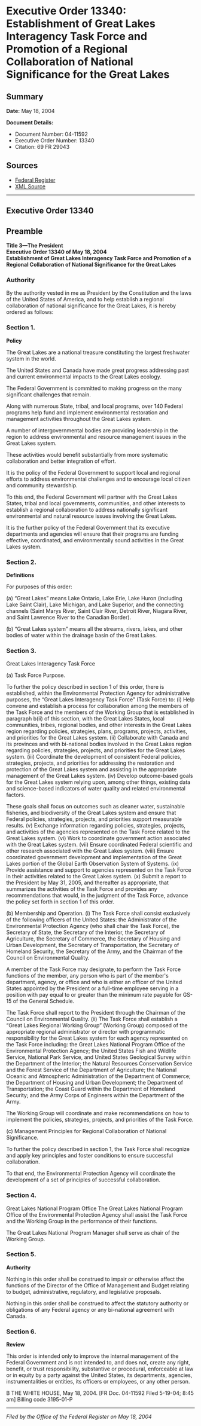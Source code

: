 # Executive Order 13340: Establishment of Great Lakes Interagency Task Force and Promotion of a Regional Collaboration of National Significance for the Great Lakes

## Summary

**Date:** May 18, 2004

**Document Details:**
- Document Number: 04-11592
- Executive Order Number: 13340
- Citation: 69 FR 29043

## Sources
- [Federal Register](https://www.federalregister.gov/documents/2004/05/20/04-11592/establishment-of-great-lakes-interagency-task-force-and-promotion-of-a-regional-collaboration-of)
- [XML Source](https://www.federalregister.gov/documents/full_text/xml/2004/05/20/04-11592.xml)

---

## Executive Order 13340

## Preamble

**Title 3—The President**  
**Executive Order 13340 of May 18, 2004**  
**Establishment of Great Lakes Interagency Task Force and Promotion of a Regional Collaboration of National Significance for the Great Lakes**

### Authority

By the authority vested in me as President by the Constitution and the laws of the United States of America, and to help establish a regional collaboration of national significance for the Great Lakes, it is hereby ordered as follows:
### Section 1.

**Policy**

The Great Lakes are a national treasure constituting the largest freshwater system in the world.

The United States and Canada have made great progress addressing past and current environmental impacts to the Great Lakes ecology.

The Federal Government is committed to making progress on the many significant challenges that remain.

Along with numerous State, tribal, and local programs, over 140 Federal programs help fund and implement environmental restoration and management activities throughout the Great Lakes system.

A number of intergovernmental bodies are providing leadership in the region to address environmental and resource management issues in the Great Lakes system.

These activities would benefit substantially from more systematic collaboration and better integration of effort.

It is the policy of the Federal Government to support local and regional efforts to address environmental challenges and to encourage local citizen and community stewardship.

To this end, the Federal Government will partner with the Great Lakes States, tribal and local governments, communities, and other interests to establish a regional collaboration to address nationally significant environmental and natural resource issues involving the Great Lakes.

It is the further policy of the Federal Government that its executive departments and agencies will ensure that their programs are funding effective, coordinated, and environmentally sound activities in the Great Lakes system.
### Section 2.

**Definitions**

For purposes of this order:

(a) “Great Lakes” means Lake Ontario, Lake Erie, Lake Huron (including Lake Saint Clair), Lake Michigan, and Lake Superior, and the connecting channels (Saint Marys River, Saint Clair River, Detroit River, Niagara River, and Saint Lawrence River to the Canadian Border).

(b) “Great Lakes system” means all the streams, rivers, lakes, and other bodies of water within the drainage basin of the Great Lakes.
### Section 3.

Great Lakes Interagency Task Force

(a) Task Force Purpose.

To further the policy described in section 1 of this order, there is established, within the Environmental Protection Agency for administrative purposes, the “Great Lakes Interagency Task Force” (Task Force) to:
    (i) Help convene and establish a process for collaboration among the members of the Task Force and the members of the Working Group that is established in paragraph b(ii) of this section, with the Great Lakes States, local communities, tribes, regional bodies, and other interests in the Great Lakes region regarding policies, strategies, plans, programs, projects, activities, and priorities for the Great Lakes system.
    (ii) Collaborate with Canada and its provinces and with bi-national bodies involved in the Great Lakes region regarding policies, strategies, projects, and priorities for the Great Lakes system.
    (iii) Coordinate the development of consistent Federal policies, strategies, projects, and priorities for addressing the restoration and protection of the Great Lakes system and assisting in the appropriate management of the Great Lakes system.
    (iv) Develop outcome-based goals for the Great Lakes system relying upon, among other things, existing data and science-based indicators of water quality and related environmental factors.

These goals shall focus on outcomes such as cleaner water, sustainable fisheries, and biodiversity of the Great Lakes system and ensure that Federal policies, strategies, projects, and priorities support measurable results.
    (v) Exchange information regarding policies, strategies, projects, and activities of the agencies represented on the Task Force related to the Great Lakes system.
    (vi) Work to coordinate government action associated with the Great Lakes system.
    (vii) Ensure coordinated Federal scientific and other research associated with the Great Lakes system.
    (viii) Ensure coordinated government development and implementation of the Great Lakes portion of the Global Earth Observation System of Systems.
    (ix) Provide assistance and support to agencies represented on the Task Force in their activities related to the Great Lakes system.
    (x) Submit a report to the President by May 31, 2005, and thereafter as appropriate, that summarizes the activities of the Task Force and provides any recommendations that would, in the judgment of the Task Force, advance the policy set forth in section 1 of this order.

(b) Membership and Operation.
    (i) The Task Force shall consist exclusively of the following officers of the United States: the Administrator of the Environmental Protection Agency (who shall chair the Task Force), the Secretary of State, the Secretary of the Interior, the Secretary of Agriculture, the Secretary of Commerce, the Secretary of Housing and Urban Development, the Secretary of Transportation, the Secretary of Homeland Security, the Secretary of the Army, and the Chairman of the Council on Environmental Quality.

A member of the Task Force may designate, to perform the Task Force functions of the member, any person who is part of the member's department, agency, or office and who is either an officer of the United States appointed by the President or a full-time employee serving in a position with pay equal to or greater than the minimum rate payable for GS-15 of the General Schedule.

The Task Force shall report to the President through the Chairman of the Council on Environmental Quality.
    (ii) The Task Force shall establish a “Great Lakes Regional Working Group” (Working Group) composed of the appropriate regional administrator or director with programmatic responsibility for the Great Lakes system for each agency represented on the Task Force including: the Great Lakes National Program Office of the Environmental Protection Agency; the United States Fish and Wildlife Service, National Park Service, and United States Geological Survey within the Department of the Interior; the Natural Resources Conservation Service and the Forest Service of the Department of Agriculture; the National Oceanic and Atmospheric Administration of the Department of Commerce; the Department of Housing and Urban Development; the Department of Transportation; the Coast Guard within the Department of Homeland Security; and the Army Corps of Engineers within the Department of the Army.

The Working Group will coordinate and make recommendations on how to implement the policies, strategies, projects, and priorities of the Task Force.

(c) Management Principles for Regional Collaboration of National Significance.

To further the policy described in section 1, the Task Force shall recognize and apply key principles and foster conditions to ensure successful collaboration.

To that end, the Environmental Protection Agency will coordinate the development of a set of principles of successful collaboration.
### Section 4.

Great Lakes National Program Office
The Great Lakes National Program Office of the Environmental Protection Agency shall assist the Task Force and the Working Group in the performance of their functions.

The Great Lakes National Program Manager shall serve as chair of the Working Group.
### Section 5.

**Authority**

Nothing in this order shall be construed to impair or otherwise affect the functions of the Director of the Office of Management and Budget relating to budget, administrative, regulatory, and legislative proposals.

Nothing in this order shall be construed to affect the statutory authority or obligations of any Federal agency or any bi-national agreement with Canada.
### Section 6.

**Review**

This order is intended only to improve the internal management of the Federal Government and is not intended to, and does not, create any right, benefit, or trust responsibility, substantive or procedural, enforceable at law or in equity by a party against the United States, its departments, agencies, instrumentalities or entities, its officers or employees, or any other person.

B
THE WHITE HOUSE,
May 18, 2004.
[FR Doc. 04-11592
Filed 5-19-04; 8:45 am]
Billing code 3195-01-P

---

*Filed by the Office of the Federal Register on May 18, 2004*
